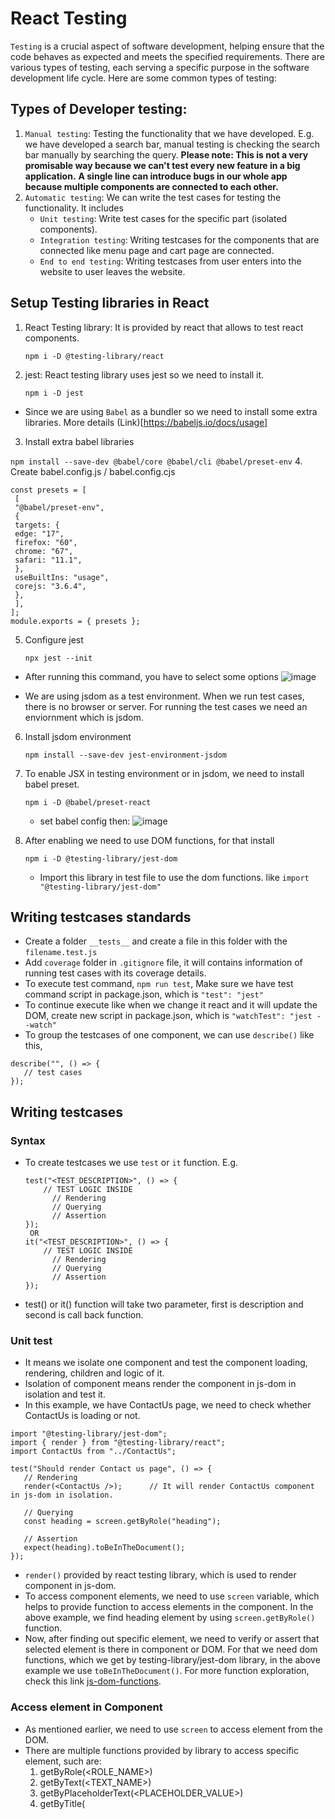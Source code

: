 # React Testing
`Testing` is a crucial aspect of software development, helping ensure that the code behaves as expected and meets the specified requirements. There are various types of testing, each serving a specific purpose in the software development life cycle. Here are some common types of testing:

## Types of Developer testing:
1. `Manual testing`: Testing the functionality that we have developed. E.g. we have developed a search bar, manual testing is checking the search bar manually by searching the query. **Please note: This is not a very promisable way because we can't test every new feature in a big application.** **A single line can introduce bugs in our whole app because multiple components are connected to each other.**
2. `Automatic testing`: We can write the test cases for testing the functionality. It includes
   - `Unit testing`: Write test cases for the specific part (isolated components).
   - `Integration testing`: Writing testcases for the components that are connected like menu page and cart page are connected.
   - `End to end testing`: Writing testcases from user enters into the website to user leaves the website.

## Setup Testing libraries in React
1. React Testing library: It is provided by react that allows to test react components.

    `npm i -D @testing-library/react`
3. jest: React testing library uses jest so we need to install it.

   `npm i -D jest`
  - Since we are using `Babel` as a bundler so we need to install some extra libraries. More details (Link)[https://babeljs.io/docs/usage]
3. Install extra babel libraries
  
  `npm install --save-dev @babel/core @babel/cli @babel/preset-env`
4. Create babel.config.js / babel.config.cjs
```
const presets = [
 [
 "@babel/preset-env",
 {
 targets: {
 edge: "17",
 firefox: "60",
 chrome: "67",
 safari: "11.1",
 },
 useBuiltIns: "usage",
 corejs: "3.6.4",
 },
 ],
];
module.exports = { presets };
```
5. Configure jest

   `npx jest --init`
  - After running this command, you have to select some options
    ![image](https://github.com/user-attachments/assets/cd74aeb1-ca9d-4f02-ad57-76cd0cd36b53)

  - We are using jsdom as a test environment. When we run test cases, there is no browser or server. For running the test cases we need an enviornment which is jsdom.
6. Install jsdom environment
  
     `npm install --save-dev jest-environment-jsdom`
  
7. To enable JSX in testing environment or in jsdom, we need to install babel preset.

   `npm i -D @babel/preset-react`
   - set babel config then:
     ![image](https://github.com/user-attachments/assets/24f798b0-eeae-4557-8edf-be7bf7a7707c)

8. After enabling we need to use DOM functions, for that install

   `npm i -D @testing-library/jest-dom`
   - Import this library in test file to use the dom functions. like `import "@testing-library/jest-dom"`
   
## Writing testcases standards
- Create a folder `__tests__` and create a file in this folder with the `filename.test.js`
- Add `coverage` folder in `.gitignore` file, it will contains information of running test cases with its coverage details.
- To execute test command, `npm run test`, Make sure we have test command script in package.json, which is `"test": "jest"`
- To continue execute like when we change it react and it will update the DOM, create new script in package.json, which is `"watchTest": "jest --watch"`
- To group the testcases of one component, we can use `describe()` like this,
```
describe("", () => {
   // test cases
});
```

## Writing testcases
### Syntax
- To create testcases we use `test` or `it` function. E.g.
  ```
  test("<TEST_DESCRIPTION>", () => {
      // TEST LOGIC INSIDE
        // Rendering
        // Querying
        // Assertion
  });
   OR
  it("<TEST_DESCRIPTION>", () => {
      // TEST LOGIC INSIDE
        // Rendering
        // Querying
        // Assertion
  });
  ```
- test() or it() function will take two parameter, first is description and second is call back function.

### Unit test
- It means we isolate one component and test the component loading, rendering, children and logic of it.
- Isolation of component means render the component in js-dom in isolation and test it.
- In this example, we have ContactUs page, we need to check whether ContactUs is loading or not.
```
import "@testing-library/jest-dom";
import { render } from "@testing-library/react";
import ContactUs from "../ContactUs";

test("Should render Contact us page", () => {
   // Rendering
   render(<ContactUs />);      // It will render ContactUs component in js-dom in isolation.

   // Querying
   const heading = screen.getByRole("heading");

   // Assertion
   expect(heading).toBeInTheDocument();
});
```
- `render()` provided by react testing library, which is used to render component in js-dom.
- To access component elements, we need to use `screen` variable, which helps to provide function to access elements in the component. In the above example, we find heading element by using `screen.getByRole()` function.
- Now, after finding out specific element, we need to verify or assert that selected element is there in component or DOM. For that we need dom functions, which we get by testing-library/jest-dom library, in the above example we use `toBeInTheDocument()`. For more function exploration, check this link [js-dom-functions](https://github.com/testing-library/jest-dom?tab=readme-ov-file#tohavetextcontent).

### Access element in Component
- As mentioned earlier, we need to use `screen` to access element from the DOM.
- There are multiple functions provided by library to access specific element, such are:
  1. getByRole(<ROLE_NAME>)
  2. getByText(<TEXT_NAME>)
  3. getByPlaceholderText(<PLACEHOLDER_VALUE>)
  4. getByTitle(<TITLE>)
  5. getByTestId(<TEST_ID>) etc..
- `getByTestId` is a very useful function, if we need to find specific element, but there are more element or difficult to access element by there name, role, text. etc.
- We can simple use `getByTestId`, just assign test id property to specific element, like `<h1 data-testid="heading">Hello World</h1>`
- We can use the above like this, `screen.getByTestId("heading")`
- The above function, find the element and return single element, but if we need to find multiple elements having same role, text etc. We have same function acronyms just `All` is adde, Like this,
  1. getAllByRole(<ROLE_NAME>)
  2. getAllByText(<TEXT_NAME>)
  3. getAllByPlaceholderText(<PLACEHOLDER_VALUE>)
  4. getAllByTitle(<TITLE>)
  5. getAllByTestId(<TEST_ID>) etc..
